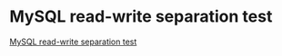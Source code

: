 # MySQL read-write separation test
[MySQL read-write separation test](https://aiwithcloud.com/2022/09/16/mysql_read_write_separation_test/)